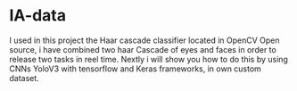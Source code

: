 # IA-data
I used in this project the Haar cascade classifier located in OpenCV Open source, i have combined two haar Cascade of eyes and faces in order to release two tasks in  reel time.
Nextly i will show you how to do this by using CNNs YoloV3 with tensorflow and Keras frameworks, in own custom dataset. 
